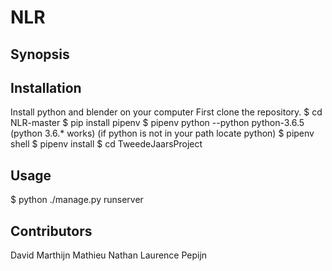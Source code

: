 # NLR
## Synopsis



## Installation
Install python and blender on your computer
First clone the repository.
$ cd NLR-master
$ pip install pipenv 
$ pipenv python --python python-3.6.5 
(python 3.6.* works)
(if python is not in your path locate python)
$ pipenv shell
$ pipenv install
$ cd TweedeJaarsProject

## Usage

$ python ./manage.py runserver

## Contributors

David Marthijn Mathieu Nathan Laurence Pepijn
